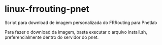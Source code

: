# linux-frrouting-pnet
Script para download de imagem personalizada do FRRouting para Pnetlab

Para fazer o download da imagem, basta executar o arquivo install.sh, preferencialmente dentro do servidor do pnet.
